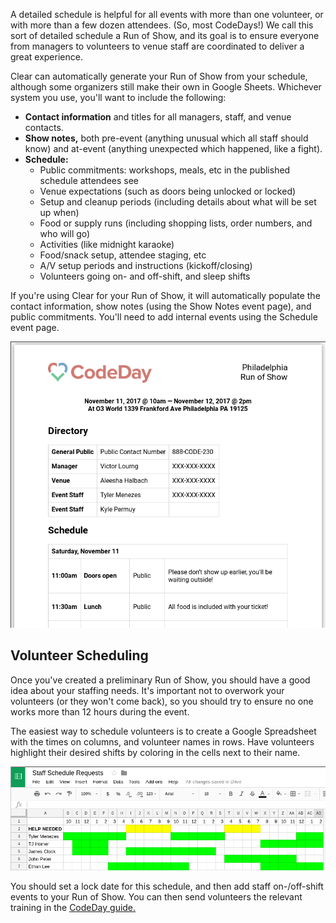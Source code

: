 
A detailed schedule is helpful for all events with more than one volunteer, or with more than a few dozen attendees. (So, most CodeDays!) We call this sort of detailed schedule a Run of Show, and its goal is to ensure everyone from managers to volunteers to venue staff are coordinated to deliver a great experience.

Clear can automatically generate your Run of Show from your schedule, although some organizers still make their own in Google Sheets. Whichever system you use, you'll want to include the following:

* **Contact information** and titles for all managers, staff, and venue contacts.
* **Show notes,** both pre-event (anything unusual which all staff should know) and at-event (anything unexpected which happened, like a fight).
* **Schedule:**
  * Public commitments: workshops, meals, etc in the published schedule attendees see
  * Venue expectations (such as doors being unlocked or locked)
  * Setup and cleanup periods (including details about what will be set up when)
  * Food or supply runs (including shopping lists, order numbers, and who will go)
  * Activities (like midnight karaoke)
  * Food/snack setup, attendee staging, etc
  * A/V setup periods and instructions (kickoff/closing)
  * Volunteers going on- and off-shift, and sleep shifts

If you're using Clear for your Run of Show, it will automatically populate the contact information, show notes (using the Show Notes event page), and public commitments. You'll need to add internal events using the Schedule event page.

![](/assets/run.png)

## Volunteer Scheduling

Once you've created a preliminary Run of Show, you should have a good idea about your staffing needs. It's important not to overwork your volunteers (or they won't come back), so you should try to ensure no one works more than 12 hours during the event.

The easiest way to schedule volunteers is to create a Google Spreadsheet with the times on columns, and volunteer names in rows. Have volunteers highlight their desired shifts by coloring in the cells next to their name.

![](/assets/schedule.png)

You should set a lock date for this schedule, and then add staff on-/off-shift events to your Run of Show. You can then send volunteers the relevant training in the [CodeDay guide.](https://codeday.training.srnd.org/)

